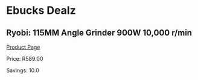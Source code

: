 
# Ebucks Dealz
## Ryobi: 115MM Angle Grinder 900W 10,000 r/min
[Product Page](https://www.ebucks.com/web/shop/productSelected.do?prodId=315085275&catId=336131693)

Price: R589.00

Savings: 10.0


	
